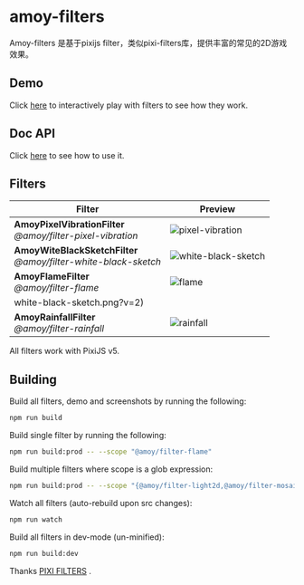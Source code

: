# amoy-filters

Amoy-filters 是基于pixijs filter，类似pixi-filters库，提供丰富的常见的2D游戏效果。

## Demo
Click [here](https://amoyjs.github.io/amoy-filters/tools/demo/index.html) to interactively play with filters to see how they work.

## Doc API
Click [here](https://amoyjs.github.io/amoy-filters/docs/index.html) to see how to use it.

## Filters

| Filter | Preview |
|---|---|
| **AmoyPixelVibrationFilter**<br>_@amoy/filter-pixel-vibration_ | ![pixel-vibration](https://amoyjs.github.io/amoy-filters/tools/screenshots/dist/pixel-vibration.png?v=2) |
| **AmoyWiteBlackSketchFilter**<br>_@amoy/filter-white-black-sketch_ | ![white-black-sketch](https://amoyjs.github.io/amoy-filters/tools/screenshots/dist/white-black-sketch.png?v=2) |
| **AmoyFlameFilter**<br>_@amoy/filter-flame_ | ![flame](https://amoyjs.github.io/amoy-filters/tools/screenshots/dist/AmoyFlameFilter.gif?v=2) |
white-black-sketch.png?v=2) |
| **AmoyRainfallFilter**<br>_@amoy/filter-rainfall_ | ![rainfall](https://amoyjs.github.io/amoy-filters/tools/screenshots/dist/AmoyRainfallFilter.gif?v=2) |



All filters work with PixiJS v5.

## Building

Build all filters, demo and screenshots by running the following:

```bash
npm run build
```

Build single filter by running the following:

```bash
npm run build:prod -- --scope "@amoy/filter-flame"
```

Build multiple filters where scope is a glob expression:

```bash
npm run build:prod -- --scope "{@amoy/filter-light2d,@amoy/filter-mosaic}"
```

Watch all filters (auto-rebuild upon src changes):

```bash
npm run watch
```

Build all filters in dev-mode (un-minified):

```bash
npm run build:dev
```

Thanks [PIXI FILTERS](https://github.com/pixijs/pixi-filters) .
